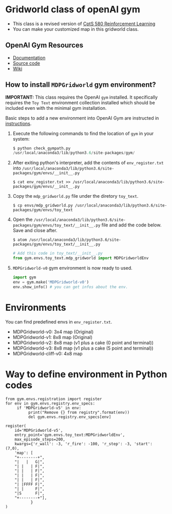 # Gridworld class of openAI gym

- This class is a revised version of [CptS 580 Reinforcement Learning
](https://github.com/IRLL/reinforcement_learning_class)
- You can make your customized map in this gridworld class.

OpenAI Gym Resources
----------
* [Documentation](https://gym.openai.com/docs)
* [Source code](https://github.com/openai/gym)
* [Wiki](https://github.com/openai/gym/wiki)

How to install `MDPGridworld` gym environment?
-------------------------
**IMPORTANT:** This class requires the OpenAI `gym` installed. It specifically requires the `Toy Text` environment collection installed which should be included even with the minimal gym installation.

Basic steps to add a new environment into OpenAI Gym are instructed in 
[instructions](https://github.com/openai/gym/wiki/Environments).

1. Execute the following commands to find the location of `gym` in your system:

    ```python
    $ python check_gympath.py 
    /usr/local/anaconda3/lib/python3.6/site-packages/gym/
    ```

2. After exiting python's interpreter, add the contents of `env_register.txt` into `/usr/local/anaconda3/lib/python3.6/site-packages/gym/envs/__init__.py`


    ```
    $ cat env_register.txt >> /usr/local/anaconda3/lib/python3.6/site-packages/gym/envs/__init__.py
    ```

3. Copy the `mdp_gridworld.py` file under the diretory `toy_text`.

    ```
    $ cp envs/mdp_gridworld.py /usr/local/anaconda3/lib/python3.6/site-packages/gym/envs/toy_text
    ```

4. Open the `/usr/local/anaconda3/lib/python3.6/site-packages/gym/envs/toy_text/__init__.py` file and add the code below. Save and close after. 

    ```
    $ atom /usr/local/anaconda3/lib/python3.6/site-packages/gym/envs/toy_text/__init__.py
    ```
    ```python
    # Add this code in toy_text/__init__.py
    from gym.envs.toy_text.mdp_gridworld import MDPGridworldEnv
    ```

5. `MDPGridworld-v0` gym environment is now ready to used. 

    ```python
    import gym
    env = gym.make('MDPGridworld-v0')
    env.show_info() # you can get infos about the env.
    ```

# Environments

You can find predefined envs in `env_register.txt`.

- MDPGridworld-v0: 3x4 map (Original)
- MDPGridworld-v1: 8x8 map (Original)
- MDPGridworld-v2: 8x8 map (v1 plus a cake (0 point and terminal))
- MDPGridworld-v3: 8x8 map (v1 plus a cake (5 point and terminal))
- MDPGridworld-cliff-v0: 4x8 map

# Way to define environment in Python codes

```
from gym.envs.registration import register
for env in gym.envs.registry.env_specs:
     if 'MDPGridworld-v5' in env:
          print("Remove {} from registry".format(env))
          del gym.envs.registry.env_specs[env]

register(
    id='MDPGridworld-v5',
    entry_point='gym.envs.toy_text:MDPGridworldEnv',
    max_episode_steps=200,
    kwargs={'r_wall': -3, 'r_fire': -100, 'r_step': -3, 'start': (7,0), 
    'map': [
    "+--------+",
    "|   |   G|",
    "| |   | F|",
    "| |   | F|",
    "| |   | F|",
    "| |   | F|",
    "| |FFFF F|",
    "| |     F|",
    "|S      F|",    
    "+--------+"],
           }
)
```
